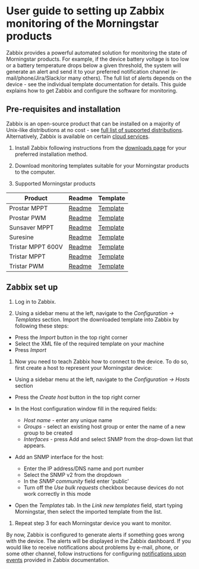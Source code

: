 # User guide to setting up Zabbix monitoring of the Morningstar products

Zabbix provides a powerful automated solution for monitoring the state of Morningstar products. For example, if the device battery voltage is too low or a battery temperature drops below a given threshold, the system will generate an alert and send it to your preferred notification channel (e-mail/phone/Jira/Slack/or many others). The full list of alerts depends on the device - see the individual template documentation for details. This guide explains how to get Zabbix and configure the software for monitoring.

## Pre-requisites and installation

Zabbix is an open-source product that can be installed on a majority of Unix-like distributions at no cost  - see [full list of supported distributions](https://www.zabbix.com/download). Alternatively, Zabbix is available on certain [cloud services](https://www.zabbix.com/cloud_images).

1. Install Zabbix following instructions from the [downloads page](https://www.zabbix.com/download) for your preferred installation method.  

2. Download monitoring templates suitable for your Morningstar products to the computer.

3. Supported Morningstar products

| Product           | Readme                                     | Template                                                      |
|-------------------|--------------------------------------------|---------------------------------------------------------------|
| Prostar MPPT      | [Readme](prostar_mppt_snmp/README.md)      | [Template](prostar_mppt_snmp/prostar_mppt_snmp.xml)           |
| Prostar PWM       | [Readme](prostar_pwm_snmp/README.md)       | [Template](prostar_pwm_snmp/prostar_pwm_snmp.xml)             |
| Sunsaver MPPT     | [Readme](sunsaver_mppt_snmp/README.md)     | [Template](sunsaver_mppt_snmp/sunsaver_mppt_snmp.xml)         |
| Suresine          | [Readme](suresine_snmp/README.md)          | [Template](suresine_snmp/suresine_snmp.xml)                   |
| Tristar MPPT 600V | [Readme](tristar_mppt_600V_snmp/README.md) | [Template](tristar_mppt_600V_snmp/tristar_mppt_600V_snmp.xml) |
| Tristar MPPT      | [Readme](tristar_mppt_snmp/README.md)      | [Template](tristar_mppt_snmp/tristar_mppt_snmp.xml)           |
| Tristar PWM       | [Readme](tristar_pwm_snmp/README.md)       | [Template](tristar_pwm_snmp/tristar_pwm_snmp.xml)             |

## Zabbix set up

1. Log in to Zabbix.

1. Using a sidebar menu at the left, navigate to the *Configuration -> Templates* section.
Import the downloaded template into Zabbix by following these steps:

- Press the *Import* button in the top right corner
- Select the XML file of the required template on your machine
- Press *Import*

1. Now you need to teach Zabbix how to connect to the device.
To do so, first create a host to represent your Morningstar device:

- Using a sidebar menu at the left, navigate to the _Configuration -> Hosts_ section
- Press the *Create host* button in the top right corner
- In the Host configuration window fill in the required fields:

  - *Host name* -  enter any unique name
  - *Groups* - select an existing host group or enter the name of a new group to be created
  - *Interfaces* - press Add and select SNMP from the drop-down list that appears.

- Add an SNMP interface for the host:
  - Enter the IP address/DNS name and port number
  - Select the SNMP v2 from the dropdown
  - In the *SNMP community* field enter 'public'
  - Turn off the *Use bulk requests* checkbox because devices do not work correctly in this mode
- Open the *Templates* tab. In the *Link new templates* field, start typing Morningstar, then select the imported template from the list.

1. Repeat step 3 for each Morningstar device you want to monitor.

By now, Zabbix is configured to generate alerts if something goes wrong with the device. The alerts will be displayed in the Zabbix dashboard. If you would like to receive notifications about problems by e-mail, phone, or some other channel, follow instructions for configuring [notifications upon events](https://www.zabbix.com/documentation/current/manual/config/notifications) provided in Zabbix documentation.
